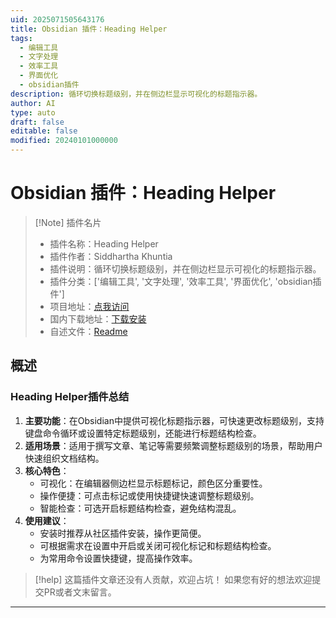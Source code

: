 ```yaml
---
uid: 2025071505643176
title: Obsidian 插件：Heading Helper
tags:
  - 编辑工具
  - 文字处理
  - 效率工具
  - 界面优化
  - obsidian插件
description: 循环切换标题级别，并在侧边栏显示可视化的标题指示器。
author: AI
type: auto
draft: false
editable: false
modified: 20240101000000
---
```


# Obsidian 插件：Heading Helper

> [!Note] 插件名片
> - 插件名称：Heading Helper
> - 插件作者：Siddhartha Khuntia
> - 插件说明：循环切换标题级别，并在侧边栏显示可视化的标题指示器。
> - 插件分类：['编辑工具', '文字处理', '效率工具', '界面优化', 'obsidian插件']
> - 项目地址：[点我访问](https://github.com/sidkhuntia/obsdian-headings-helper)
> - 国内下载地址：[下载安装](https://pkmer.cn/products/plugin/pluginMarket/?heading-helper)
> - 自述文件：[Readme](https://ghproxy.net/https://raw.githubusercontent.com/sidkhuntia/obsdian-headings-helper/master/README.md)



## 概述

### Heading Helper插件总结
1. **主要功能**：在Obsidian中提供可视化标题指示器，可快速更改标题级别，支持键盘命令循环或设置特定标题级别，还能进行标题结构检查。
2. **适用场景**：适用于撰写文章、笔记等需要频繁调整标题级别的场景，帮助用户快速组织文档结构。
3. **核心特色**：
    - 可视化：在编辑器侧边栏显示标题标记，颜色区分重要性。
    - 操作便捷：可点击标记或使用快捷键快速调整标题级别。
    - 智能检查：可选开启标题结构检查，避免结构混乱。
4. **使用建议**：
    - 安装时推荐从社区插件安装，操作更简便。
    - 可根据需求在设置中开启或关闭可视化标记和标题结构检查。
    - 为常用命令设置快捷键，提高操作效率。


> [!help] 
> 这篇插件文章还没有人贡献，欢迎占坑！
> 如果您有好的想法欢迎提交PR或者文末留言。
> 

---


